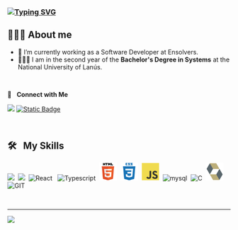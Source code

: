 
### [![Typing SVG](https://readme-typing-svg.demolab.com?font=Fira+Code&size=30&duration=3000&pause=1000&color=F7C133&background=FFFFFF00&center=true&vCenter=true&random=false&width=435&lines=Hi+%F0%9F%91%8B%F0%9F%8F%BB%2C+I'm+Luciano;Backend+Developer)](https://git.io/typing-svg)
	
## **👩🏻‍💻 About me**

- 💼 I’m currently working as a Software Developer at Ensolvers.
- 👨🏻‍🎓 I am in the second year of the **Bachelor's Degree in Systems** at the National University of Lanús.
</br>

 🤝 &nbsp; **Connect with Me**

[<img src="https://img.shields.io/badge/linkedin-%230077B5.svg?&style=for-the-badge&logo=linkedin&logoColor=white" />](https://www.linkedin.com/in/luciano-mp/)
[![Static Badge](https://img.shields.io/badge/GMAIL-red?style=for-the-badge&logo=GMAIL&logoColor=white&color=red)](mailto:lucianoperez12@gmail.com)

<br>

## 🛠 &nbsp; My Skills

<img src="https://www.vectorlogo.zone/logos/java/java-vertical.svg" width="40">&nbsp;
<img src="https://www.vectorlogo.zone/logos/springio/springio-icon.svg" width=40>&nbsp;
<img src="https://raw.githubusercontent.com/bablubambal/All_logo_and_pictures/1ac69ce5fbc389725f16f989fa53c62d6e1b4883/frameworks/react.svg" alt="React" width="40" /> &nbsp;
<img src="https://github.com/bablubambal/All_logo_and_pictures/blob/main/programming%20languages/typescript.svg" alt="Typescript" width="40">&nbsp;
<img src="https://github.com/devicons/devicon/blob/develop/icons/html5/html5-original-wordmark.svg" title="HTML5" alt="HTML" width=40/>&nbsp;
<img src="https://github.com/devicons/devicon/blob/master/icons/css3/css3-plain-wordmark.svg"  title="CSS3" alt="CSS" width=40/>&nbsp;
<img src="https://raw.githubusercontent.com/devicons/devicon/master/icons/javascript/javascript-original.svg" width="40">&nbsp;
<img src="https://www.vectorlogo.zone/logos/mysql/mysql-ar21.svg" alt="mysql" width="40">&nbsp;
<img src="https://github.com/bablubambal/All_logo_and_pictures/blob/main/programming%20languages/c.svg" alt="C" width="40">&nbsp;
<img src="https://github.com/devicons/devicon/blob/master/icons/hibernate/hibernate-original.svg" alt="Hibernate" width="40" /> &nbsp;
<img src="https://github.com/bablubambal/All_logo_and_pictures/blob/main/others/git.svg" alt="GIT" width="40">&nbsp;




<br>

---
![](https://github-readme-stats.vercel.app/api/top-langs/?username=lucianomp9&theme=dark&hide_border=false&include_all_commits=false&count_private=false&layout=compact)

</p>
          
          
